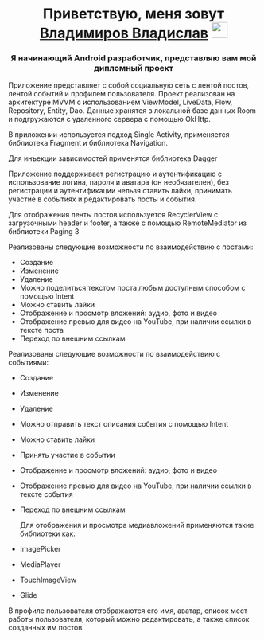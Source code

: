 <h1 align="center">Приветствую, меня зовут<a href="https://daniilshat.ru/" target="_blank"> Владимиров Владислав</a> 
<img src="https://github.com/blackcater/blackcater/raw/main/images/Hi.gif" height="32"/></h1>
<h3 align="center">Я начинающий Android разработчик, представляю вам мой дипломный проект</h3>



Приложение представляет с собой социальную сеть с лентой постов, лентой событий и профилем пользователя.
Проект реализован на архитектуре MVVM с использованием ViewModel, LiveData, Flow, Repository, Entity, Dao. Данные хранятся в локальной базе данных Room и подгружаются с удаленного сервера с помощью OkHttp.

В приложении используется подход Single Activity, применяется библиотека Fragment и библиотека Navigation.

Для инъекции зависимостей применятся библиотека Dagger

Приложение поддерживает регистрацию и аутентификацию с использование логина, пароля и аватара (он необязателен),
без регистрации и аутентификации нельзя ставить лайки, принимать участие в событиях и редактировать посты и события.

Для отображения ленты постов используется RecyclerView с загрузочными header и footer, а также с помощью RemoteMediator из библиотеки Paging 3

Реализованы следующие возможности по взаимодействию с постами:
- Создание
- Изменение
- Удаление
- Можно поделиться текстом поста любым доступным способом с помощью Intent
- Можно ставить лайки
- Отображение и просмотр вложений: аудио, фото и видео
- Отображение превью для видео на YouTube, при наличии ссылки в тексте поста
- Переход по внешним ссылкам
  
 Реализованы следующие возможности по взаимодействию с событиями:
- Создание
- Изменение
- Удаление
- Можно отправить текст описания события с помощью Intent
- Можно ставить лайки
- Принять участие в событии
- Отображение и просмотр вложений: аудио, фото и видео
- Отображение превью для видео на YouTube, при наличии ссылки в тексте события
- Переход по внешним ссылкам

  Для отображения и просмотра медиавложений применяются такие библиотеки как:
 - ImagePicker
 - MediaPlayer
 - TouchImageView
 - Glide

  В профиле пользователя отображаются его имя, аватар, список мест работы пользователя, который можно редактировать, а также список созданных им постов.

  

